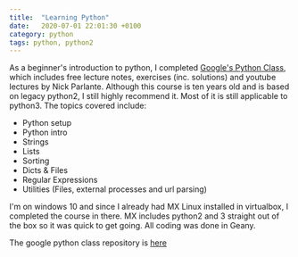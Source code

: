 ```yaml
---
title:  "Learning Python"
date:   2020-07-01 22:01:30 +0100
category: python
tags: python, python2
---
```

As a beginner's introduction to python, I completed [Google's Python Class](https://developers.google.com/edu/python/), which includes free lecture notes, exercises (inc. solutions) and youtube lectures by Nick Parlante. Although this course is ten years old and is based on legacy python2, I still highly recommend it. Most of it is still applicable to python3. The topics covered include:

- Python setup
- Python intro
- Strings
- Lists
- Sorting
- Dicts & Files
- Regular Expressions
- Utilities (Files, external processes and url parsing)

I'm on windows 10 and since I already had MX Linux installed in virtualbox, I completed the course in there. MX includes python2 and 3 straight out of the box so it was quick to get going. All coding was done in Geany.

The google python class repository is [here](https://github.com/mkoundo/google_python_class)  